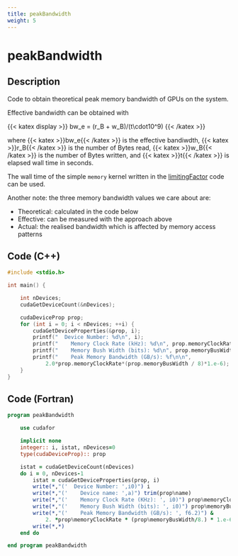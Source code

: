 ```yaml
---
title: peakBandwidth
weight: 5
---
```


# peakBandwidth

## Description

Code to obtain theoretical peak memory bandwidth of GPUs on the system.

Effective bandwidth can be obtained with

{{< katex display >}}
bw_e = (r_B + w_B)/(t\cdot10^9)
{{< /katex >}}

where {{< katex >}}bw_e{{< /katex >}} is the effective bandiwdth, {{< katex >}}r_B{{< /katex >}} is the number of Bytes read, {{< katex >}}w_B{{< /katex >}} is the number of Bytes written, and {{< katex >}}t{{< /katex >}} is elapsed wall time in seconds.

The wall time of the simple `memory` kernel written in the [limitingFactor](/worknotes/docs/cuda/reference-codes/limitingFactor) code can be used.

Another note: the three memory bandwidth values we care about are:

* Theoretical: calculated in the code below
* Effective: can be measured with the approach above
* Actual: the realised bandwidth which is affected by memory access patterns

## Code (C++)
```c++ {style=tango,linenos=false}
#include <stdio.h>

int main() {

	int nDevices;
	cudaGetDeviceCount(&nDevices);

	cudaDeviceProp prop;
	for (int i = 0; i < nDevices; ++i) {
		cudaGetDeviceProperties(&prop, i);
		printf("  Device Number: %d\n", i);
		printf("    Memory Clock Rate (kHz): %d\n", prop.memoryClockRate);
		printf("    Memory Bush Width (bits): %d\n", prop.memoryBusWidth);
		printf("    Peak Memory Bandwidth (GB/s): %f\n\n", 
			2.0*prop.memoryClockRate*(prop.memoryBusWidth / 8)*1.e-6);
	}
}
```

## Code (Fortran)
```fortran {style=tango,linenos=false}
program peakBandwidth

    use cudafor

    implicit none
    integer:: i, istat, nDevices=0
    type(cudaDeviceProp):: prop

    istat = cudaGetDeviceCount(nDevices)
    do i = 0, nDevices-1
        istat = cudaGetDeviceProperties(prop, i)
        write(*,"('  Device Number: ',i0)") i
        write(*,"('    Device name: ',a)") trim(prop%name)
        write(*,"('    Memory Clock Rate (KHz): ', i0)") prop%memoryClockRate
        write(*,"('    Memory Bush Width (bits): ', i0)") prop%memoryBusWidth
        write(*,"('    Peak Memory Bandwidth (GB/s): ', f6.2)") &
            2. *prop%memoryClockRate * (prop%memoryBusWidth/8.) * 1.e-6
        write(*,*)
    end do

end program peakBandwidth
```